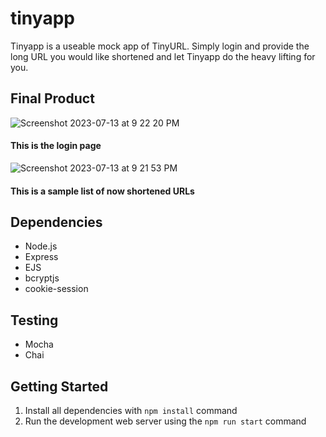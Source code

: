 # tinyapp
Tinyapp is a useable mock app of TinyURL. Simply login and provide the long URL you would like shortened and let Tinyapp do the heavy lifting for you.

## Final Product
![Screenshot 2023-07-13 at 9 22 20 PM](https://github.com/jasminehilton/tinyapp/assets/109497131/f24c1fb4-81d1-4c98-bbbd-f5d300c636b8)
#### This is the login page

![Screenshot 2023-07-13 at 9 21 53 PM](https://github.com/jasminehilton/tinyapp/assets/109497131/707755e0-2356-4af6-b169-814d9dce6137)
#### This is a sample list of now shortened URLs

## Dependencies
- Node.js
- Express
- EJS
- bcryptjs
- cookie-session

## Testing 
- Mocha
- Chai
  
## Getting Started
1. Install all dependencies with `npm install` command
2. Run the development web server using the `npm run start` command
